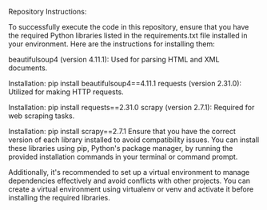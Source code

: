 Repository Instructions:

To successfully execute the code in this repository, ensure that you have the required Python libraries listed in the requirements.txt file installed in your environment. Here are the instructions for installing them:

beautifulsoup4 (version 4.11.1): Used for parsing HTML and XML documents.

Installation: pip install beautifulsoup4==4.11.1
requests (version 2.31.0): Utilized for making HTTP requests.

Installation: pip install requests==2.31.0
scrapy (version 2.7.1): Required for web scraping tasks.

Installation: pip install scrapy==2.7.1
Ensure that you have the correct version of each library installed to avoid compatibility issues. You can install these libraries using pip, Python's package manager, by running the provided installation commands in your terminal or command prompt.

Additionally, it's recommended to set up a virtual environment to manage dependencies effectively and avoid conflicts with other projects. You can create a virtual environment using virtualenv or venv and activate it before installing the required libraries.
